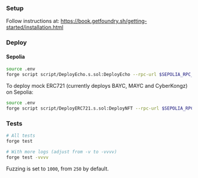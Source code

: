 ### Setup

Follow instructions at: https://book.getfoundry.sh/getting-started/installation.html

### Deploy

#### Sepolia
```sh
source .env
forge script script/DeployEcho.s.sol:DeployEcho --rpc-url $SEPOLIA_RPC_URL  --private-key $PRIVATE_KEY --broadcast --verify --etherscan-api-key $ETHERSCAN_KEY -vvvv
```
To deploy mock ERC721 (currently deploys BAYC, MAYC and CyberKongz) on Sepolia:
```sh
source .env
forge script script/DeployERC721.s.sol:DeployNFT --rpc-url $SEPOLIA_RPC_URL  --private-key $PRIVATE_KEY --broadcast --verify --etherscan-api-key $ETHERSCAN_KEY -vvvv
```

### Tests

```bash
# All tests
forge test

# With more logs (adjust from -v to -vvvv)
forge test -vvvv
```

Fuzzing is set to `1000`, from `250` by default.
